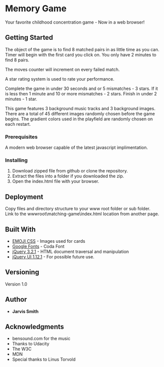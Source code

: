# Memory Game

Your favorite childhood concentration game - Now in a web browser!

## Getting Started

The object of the game is to find 8 matched pairs in as little time as you can.
Timer will begin with the first card you click on.  You only have 2 minutes to find 8 pairs.

The moves counter will increment on every failed match.

A star rating system is used to rate your performance.

Complete the game in under 30 seconds and or 5 mismatches - 3 stars.
If it is less then 1 minute and 10 or more mismatches - 2 stars.
Finish in under 2 minutes - 1 star.

This game features 3 background music tracks and 3 background images.
There are a total of 45 different images randomly chosen before the game begins.
The gradient colors used in the playfield are randomly chosen on each restart.

### Prerequisites

A modern web browser capable of the latest javascript implimentation.

### Installing

 1. Download zipped file from github or clone the repository.
 2. Extract the files into a folder if you downloaded the zip.
 3. Open the index.html file with your browser.

## Deployment

Copy files and directory structure to your www root folder or sub folder.
Link to the wwwroot\matching-game\index.html location from another page.

## Built With

* [EMOJI CSS](https://afeld.github.io/emoji-css/) - Images used for cards
* [Google Fonts](https://fonts.google.com/) - Coda Font
* [jQuery 3.2.1](http://jquery.com/) - HTML document traversal and manipulation
* [jQuery UI 1.12.1](http://jquery.com/) - For possible future use.

## Versioning

Version 1.0

## Author

* **Jarvis Smith**

## Acknowledgments

* bensound.com for the music
* Thanks to Udacity
* The W3C
* MDN
* Special thanks to Linus Torvold
